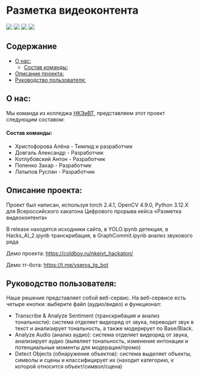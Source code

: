 # Разметка видеоконтента
![](https://img.shields.io/badge/Made_by-НКЭиВТ-blue) ![](https://img.shields.io/badge/Python-3.12.X-yellow)  ![](https://img.shields.io/badge/torch-2.4.1-green) ![](https://img.shields.io/badge/OpenCV-4.10.0-darkblue)
## Содержание
  - [О нас:](#о-нас)
    - [Состав команды:](#состав-команды)
  - [Описание проекта:](#описание-проекта)
  - [Руководство пользователя:](#руководство-пользователя)

## О нас:

Мы команда из колледжа [НКЭиВТ](http://www.nke.ru/), представляем этот проект следующим составом:

#### Состав команды:

- Христофорова Алёна - Тимлид и разработчик
- Довгаль Александр - Разработчик
- Котлубовский Антон - Разработчик
- Попенко Захар - Разработчик
- Латыпов Руслан - Разработчик

## Описание проекта:

Проект был написан, используя torch 2.4.1, OpenCV 4.9.0, Python 3.12.X для Всероссийского хакатона Цифрового прорыва кейса «Разметка видеоконтента»

В release находятся исходники сайта, в YOLO.ipynb детекция, в Hacks_AI_2.ipynb транскрибация, в GraphCommit.ipynb анализ звукового ряда

Демо проекта: https://coldboy.ru/nkeivt_hackaton/

Демо тг-бота: https://t.me/vseros_tg_bot

## Руководство пользователя:

Наше решение представляет собой веб-сервис. 
На веб-сервисе есть четыре кнопки: выберите файл (аудио/видео) и функционал:
- Transcribe & Analyze Sentiment (транскрибация и анализ тональности): система отделяет видеоряд от звука, переводит звук в текст и анализирует тональность, а также модерирует по Base/Black.
- Analyze Audio (анализ аудио): система отделяет видеоряд от звука, анализирует аудио (выявляет тональность, изменение интонации и потенциальные моменты для модерации/промо)
- Detect Objects (обнаружение объектов): система выделяет объекты, символы и сцены и классифицирует их (находит категорию, к которой относится объект/символ/сцена)
